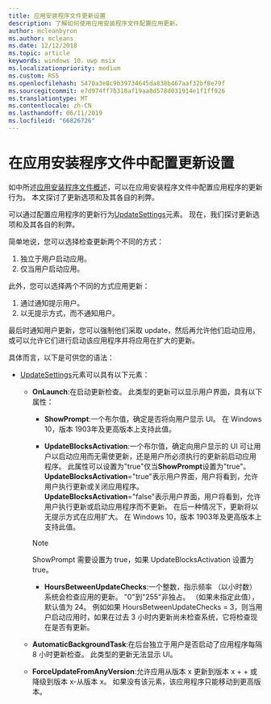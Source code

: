```yaml
---
title: 应用安装程序文件更新设置
description: 了解如何使用应用安装程序文件配置应用更新。
author: mcleanbyron
ms.author: mcleans
ms.date: 12/12/2018
ms.topic: article
keywords: windows 10，uwp msix
ms.localizationpriority: medium
ms.custom: RS5
ms.openlocfilehash: 5470a3e8c9b39734645da838b467aaf32bf8e79f
ms.sourcegitcommit: e7d974ff7b318af19aa8d578d031914e1f1ff926
ms.translationtype: MT
ms.contentlocale: zh-CN
ms.lasthandoff: 06/11/2019
ms.locfileid: "66826726"
---
```

# <a name="configure-update-settings-in-the-app-installer-file"></a>在应用安装程序文件中配置更新设置

如中所述[应用安装程序文件概述](app-installer-file-overview.md)，可以在应用安装程序文件中配置应用程序的更新行为。 本文探讨了更新选项和及其各自的利弊。

可以通过配置应用程序的更新行为[UpdateSettings](https://docs.microsoft.com/uwp/schemas/appinstallerschema/element-update-settings)元素。 现在，我们探讨更新选项和及其各自的利弊。

简单地说，您可以选择检查更新两个不同的方式：
1. 独立于用户启动应用。
2. 仅当用户启动应用。

此外，您可以选择两个不同的方式应用更新：
1. 通过通知提示用户。
2. 以无提示方式，而不通知用户。

最后时通知用户更新，您可以强制他们采取 update，然后再允许他们启动应用，或可以允许它们进行启动该应用程序并将应用在扩大的更新。

具体而言，以下是可供您的语法：

- [UpdateSettings](https://docs.microsoft.com/uwp/schemas/appinstallerschema/element-update-settings)元素可以具有以下元素：

    - **OnLaunch**:在启动更新检查。 此类型的更新可以显示用户界面，具有以下属性：

        - **ShowPrompt**:一个布尔值，确定是否将向用户显示 UI。 在 Windows 10，版本 1903年及更高版本上支持此值。

        - **UpdateBlocksActivation**:一个布尔值，确定向用户显示的 UI 可让用户以启动应用而无需使更新，还是用户所必须执行的更新前启动应用程序。 此属性可以设置为"true"仅当**ShowPrompt**设置为"true"。 **UpdateBlocksActivation**="true"表示用户界面，用户将看到，允许用户执行更新或关闭应用程序。 **UpdateBlocksActivation**="false"表示用户界面，用户将看到，允许用户执行更新或启动应用程序而不更新。 在后一种情况下，更新将以无提示方式在应用扩大。 在 Windows 10，版本 1903年及更高版本上支持此值。

        > [!NOTE]
        > ShowPrompt 需要设置为 true，如果 UpdateBlocksActivation 设置为 true。

        - **HoursBetweenUpdateChecks**:一个整数，指示频率 （以小时数） 系统会检查应用的更新。 "0"到"255"非独占。 （如果未指定此值），默认值为 24。 例如如果 HoursBetweenUpdateChecks = 3，则当用户启动应用时，如果在过去 3 小时内更新尚未检查系统，它将检查现在是否有更新。  

    - **AutomaticBackgroundTask**:在后台独立于用户是否启动了应用程序每隔 8 小时更新检查。 此类型的更新无法显示 UI。

    - **ForceUpdateFromAnyVersion**:允许应用从版本 x 更新到版本 x + + 或降级到版本 x-从版本 x。 如果没有该元素，该应用程序只能移动到更高版本。
